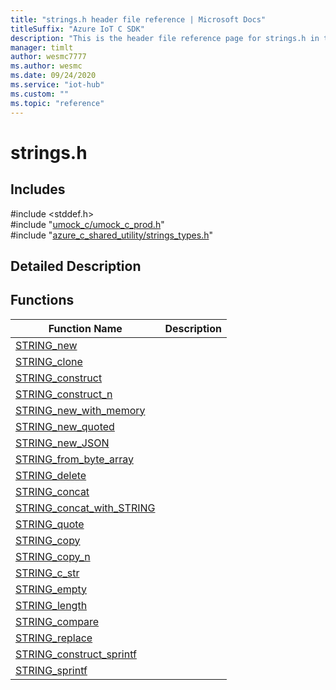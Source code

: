 ```yaml
---                             
title: "strings.h header file reference | Microsoft Docs" 
titleSuffix: "Azure IoT C SDK"            
description: "This is the header file reference page for strings.h in the Azure IoT C SDK. This SDK is used with Azure IoT Hub and Azure IoT Hub Device Provisioning Service"            
manager: timlt                 
author: wesmc7777              
ms.author: wesmc               
ms.date: 09/24/2020                    
ms.service: "iot-hub"             
ms.custom: ""                
ms.topic: "reference"        
---                            
```


# strings.h 

## Includes

\#include <stddef.h>  
\#include "[umock_c/umock_c_prod.h](umock-c-prod-h.md)"  
\#include "[azure_c_shared_utility/strings_types.h](strings-types-h.md)"  

## Detailed Description

## Functions

Function Name                  | Description                                
--------------------------------|---------------------------------------------
[STRING_new](./strings-h/string-new.md)            | 
[STRING_clone](./strings-h/string-clone.md)            | 
[STRING_construct](./strings-h/string-construct.md)            | 
[STRING_construct_n](./strings-h/string-construct-n.md)            | 
[STRING_new_with_memory](./strings-h/string-new-with-memory.md)            | 
[STRING_new_quoted](./strings-h/string-new-quoted.md)            | 
[STRING_new_JSON](./strings-h/string-new-json.md)            | 
[STRING_from_byte_array](./strings-h/string-from-byte-array.md)            | 
[STRING_delete](./strings-h/string-delete.md)            | 
[STRING_concat](./strings-h/string-concat.md)            | 
[STRING_concat_with_STRING](./strings-h/string-concat-with-string.md)            | 
[STRING_quote](./strings-h/string-quote.md)            | 
[STRING_copy](./strings-h/string-copy.md)            | 
[STRING_copy_n](./strings-h/string-copy-n.md)            | 
[STRING_c_str](./strings-h/string-c-str.md)            | 
[STRING_empty](./strings-h/string-empty.md)            | 
[STRING_length](./strings-h/string-length.md)            | 
[STRING_compare](./strings-h/string-compare.md)            | 
[STRING_replace](./strings-h/string-replace.md)            | 
[STRING_construct_sprintf](./strings-h/string-construct-sprintf.md)            | 
[STRING_sprintf](./strings-h/string-sprintf.md)            | 

